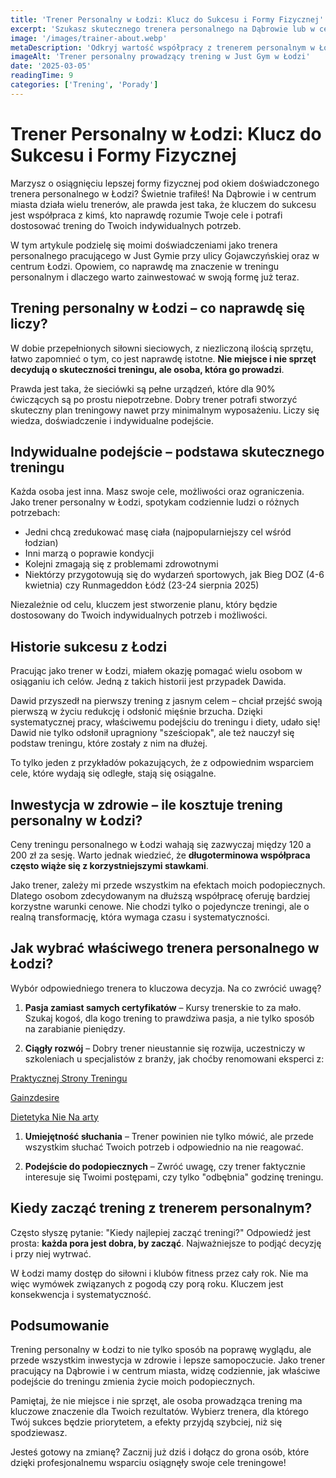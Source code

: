 ```yaml
---
title: 'Trener Personalny w Łodzi: Klucz do Sukcesu i Formy Fizycznej'
excerpt: 'Szukasz skutecznego trenera personalnego na Dąbrowie lub w centrum Łodzi? Dowiedz się, jak właściwe podejście może pomóc Ci osiągnąć wymarzoną sylwetkę i poprawić zdrowie.'
image: '/images/trainer-about.webp'
metaDescription: 'Odkryj wartość współpracy z trenerem personalnym w Łodzi. Indywidualne podejście, szczera motywacja i skuteczne treningi to klucz do prawdziwych efektów.'
imageAlt: 'Trener personalny prowadzący trening w Just Gym w Łodzi'
date: '2025-03-05'
readingTime: 9
categories: ['Trening', 'Porady']
---
```


# Trener Personalny w Łodzi: Klucz do Sukcesu i Formy Fizycznej

Marzysz o osiągnięciu lepszej formy fizycznej pod okiem doświadczonego trenera personalnego w Łodzi? Świetnie trafiłeś! Na Dąbrowie i w centrum miasta działa wielu trenerów, ale prawda jest taka, że kluczem do sukcesu jest współpraca z kimś, kto naprawdę rozumie Twoje cele i potrafi dostosować trening do Twoich indywidualnych potrzeb.

W tym artykule podzielę się moimi doświadczeniami jako trenera personalnego pracującego w Just Gymie przy ulicy Gojawczyńskiej oraz w centrum Łodzi. Opowiem, co naprawdę ma znaczenie w treningu personalnym i dlaczego warto zainwestować w swoją formę już teraz.

## Trening personalny w Łodzi – co naprawdę się liczy?

W dobie przepełnionych siłowni sieciowych, z niezliczoną ilością sprzętu, łatwo zapomnieć o tym, co jest naprawdę istotne. **Nie miejsce i nie sprzęt decydują o skuteczności treningu, ale osoba, która go prowadzi**. 

Prawda jest taka, że sieciówki są pełne urządzeń, które dla 90% ćwiczących są po prostu niepotrzebne. Dobry trener potrafi stworzyć skuteczny plan treningowy nawet przy minimalnym wyposażeniu. Liczy się wiedza, doświadczenie i indywidualne podejście.

## Indywidualne podejście – podstawa skutecznego treningu

Każda osoba jest inna. Masz swoje cele, możliwości oraz ograniczenia. Jako trener personalny w Łodzi, spotykam codziennie ludzi o różnych potrzebach:

- Jedni chcą zredukować masę ciała (najpopularniejszy cel wśród łodzian)
- Inni marzą o poprawie kondycji
- Kolejni zmagają się z problemami zdrowotnymi
- Niektórzy przygotowują się do wydarzeń sportowych, jak Bieg DOZ (4-6 kwietnia) czy Runmageddon Łódź (23-24 sierpnia 2025)

Niezależnie od celu, kluczem jest stworzenie planu, który będzie dostosowany do Twoich indywidualnych potrzeb i możliwości.

## Historie sukcesu z Łodzi

Pracując jako trener w Łodzi, miałem okazję pomagać wielu osobom w osiąganiu ich celów. Jedną z takich historii jest przypadek Dawida. 

Dawid przyszedł na pierwszy trening z jasnym celem – chciał przejść swoją pierwszą w życiu redukcję i odsłonić mięśnie brzucha. Dzięki systematycznej pracy, właściwemu podejściu do treningu i diety, udało się! Dawid nie tylko odsłonił upragniony "sześciopak", ale też nauczył się podstaw treningu, które zostały z nim na dłużej.

To tylko jeden z przykładów pokazujących, że z odpowiednim wsparciem cele, które wydają się odległe, stają się osiągalne.

## Inwestycja w zdrowie – ile kosztuje trening personalny w Łodzi?

Ceny treningu personalnego w Łodzi wahają się zazwyczaj między 120 a 200 zł za sesję. Warto jednak wiedzieć, że **długoterminowa współpraca często wiąże się z korzystniejszymi stawkami**. 

Jako trener, zależy mi przede wszystkim na efektach moich podopiecznych. Dlatego osobom zdecydowanym na dłuższą współpracę oferuję bardziej korzystne warunki cenowe. Nie chodzi tylko o pojedyncze treningi, ale o realną transformację, która wymaga czasu i systematyczności.

## Jak wybrać właściwego trenera personalnego w Łodzi?

Wybór odpowiedniego trenera to kluczowa decyzja. Na co zwrócić uwagę?

1. **Pasja zamiast samych certyfikatów** – Kursy trenerskie to za mało. Szukaj kogoś, dla kogo trening to prawdziwa pasja, a nie tylko sposób na zarabianie pieniędzy.

2. **Ciągły rozwój** – Dobry trener nieustannie się rozwija, uczestniczy w szkoleniach u specjalistów z branży, jak choćby renomowani eksperci z:

[Praktycznej Strony Treningu](https://praktycznastronatreningu.pl) 


[Gainzdesire](https://www.gainzdesire.com/)


[Dietetyka Nie Na arty](https://dietetykanienazarty.pl/)


1. **Umiejętność słuchania** – Trener powinien nie tylko mówić, ale przede wszystkim słuchać Twoich potrzeb i odpowiednio na nie reagować.

2. **Podejście do podopiecznych** – Zwróć uwagę, czy trener faktycznie interesuje się Twoimi postępami, czy tylko "odbębnia" godzinę treningu.

## Kiedy zacząć trening z trenerem personalnym?

Często słyszę pytanie: "Kiedy najlepiej zacząć treningi?" Odpowiedź jest prosta: **każda pora jest dobra, by zacząć**. Najważniejsze to podjąć decyzję i przy niej wytrwać. 

W Łodzi mamy dostęp do siłowni i klubów fitness przez cały rok. Nie ma więc wymówek związanych z pogodą czy porą roku. Kluczem jest konsekwencja i systematyczność.

## Podsumowanie

Trening personalny w Łodzi to nie tylko sposób na poprawę wyglądu, ale przede wszystkim inwestycja w zdrowie i lepsze samopoczucie. Jako trener pracujący na Dąbrowie i w centrum miasta, widzę codziennie, jak właściwe podejście do treningu zmienia życie moich podopiecznych.

Pamiętaj, że nie miejsce i nie sprzęt, ale osoba prowadząca trening ma kluczowe znaczenie dla Twoich rezultatów. Wybierz trenera, dla którego Twój sukces będzie priorytetem, a efekty przyjdą szybciej, niż się spodziewasz.

Jesteś gotowy na zmianę? Zacznij już dziś i dołącz do grona osób, które dzięki profesjonalnemu wsparciu osiągnęły swoje cele treningowe!